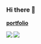 ### Hi there 👋

**[portfolio](https://p-jihyo.jp/)**

<a href="https://github.com/anuraghazra/github-readme-stats">
  <img align="left" src="https://github-readme-stats.vercel.app/api?username=NaoyaTatetsu&theme=cobalt&show_icons=true" />
</a>
<a href="https://github.com/anuraghazra/github-readme-stats">
  <img align="left" src="https://github-readme-stats.vercel.app/api/top-langs/?username=NaoyaTatetsu&theme=cobalt&show_icons=true&layout=compact" />
</a>
